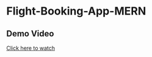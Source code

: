 # Flight-Booking-App-MERN

## Demo Video  
[Click here to watch](https://drive.google.com/file/d/1BdZeknDEYOq2x9FWQmgcCYolUZ6FOp8e/view?usp=sharing)
